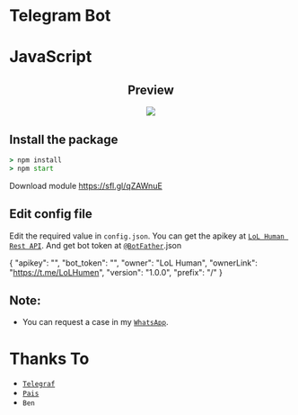 # Telegram Bot
# JavaScript 

<div align="center">
    <h2>Preview</h2>
</div>

<div align="center">
    <img src="https://telegra.ph/file/19ee9544f20cc9abc2a7c.png">
</div>


## Install the package
```cmd
> npm install
> npm start
```
Download module
https://sfl.gl/qZAWnuE
## Edit config file
Edit the required value in `config.json`. You can get the apikey at [`LoL Human Rest API`](http://api.lolhuman.xyz/). And get bot token at [`@BotFather`](http://t.me/BotFather).json


{
    "apikey": "",
    "bot_token": "",
    "owner": "LoL Human",
    "ownerLink": "https://t.me/LoLHumen",
    "version": "1.0.0",
    "prefix": "/"
}


## Note:
* You can request a case in my [`WhatsApp`](http://wa.me/6282389924037).

# Thanks To
* [`Telegraf`](https://github.com/telegraf/telegraf)
* [`Pais`](https://github.com/Paiiss)
* `Ben`
